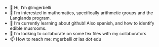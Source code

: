 - 👋 Hi, I’m @mgerbelli
- 👀 I’m interested in mathematics, specifically arithmetic groups and the Langlands program. 
- 🌱 I’m currently learning about github! Also spanish, and how to identify edible musrooms. 
- 💞️ I’m looking to collaborate on some tex files with my collaborators. 
- 📫 How to reach me: mgerbelli *at* ias *dot* edu

<!---
mgerbelli/mgerbelli is a ✨ special ✨ repository because its `README.md` (this file) appears on your GitHub profile.
You can click the Preview link to take a look at your changes.
--->
